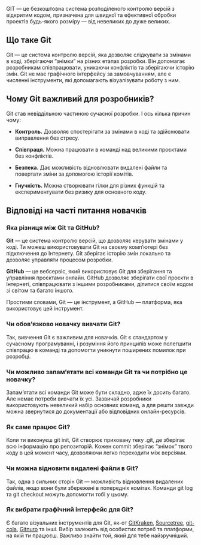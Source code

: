 GIT — це безкоштовна система розподіленого контролю версій з відкритим кодом, призначена для швидкої та ефективної обробки проектів будь-якого розміру — від невеликих до дуже великих.

## Що таке Git

Git — це система контролю версій, яка дозволяє слідкувати за змінами в коді, зберігаючи “знімки” на різних етапах розробки. Він допомагає розробникам співпрацювати, уникаючи конфліктів та зберігаючи історію змін. Git не має графічного інтерфейсу за замовчуванням, але є численні інструменти, які допомагають візуалізувати роботу з ним.



## Чому Git важливий для розробників?

Git став невіддільною частиною сучасної розробки.  І ось кілька причин чому:

- **Контроль.** Дозволяє спостерігати за змінами в коді та здійснювати виправлення без стресу.

- **Співпраця.** Можна працювати в команді над великими проєктами без конфліктів.

- **Безпека.** Дає можливість відновлювати видалені файли та повертати зміни за допомогою історії комітів.

- **Гнучкість.** Можна створювати гілки для різних функцій та експериментувати без ризику для основного коду.

## Відповіді на часті питання новачків

### Яка різниця між Git та GitHub?

**Git** — це система контролю версій, що дозволяє керувати змінами у коді. Ти можеш використовувати Git на своєму комп’ютері без підключення до Інтернету. Git зберігає історію змін локально та дозволяє управляти процесом розробки.

**GitHub** — це вебсервіс, який використовує Git для зберігання та управління проєктами онлайн. GitHub дозволяє зберігати свої проєкти в Інтернеті, співпрацювати з іншими розробниками, ділитися своїм кодом зі світом та багато іншого.

Простими словами, Git — це інструмент, а GitHub — платформа, яка використовує цей інструмент.

### Чи обов’язково новачку вивчати Git?

Так, вивчення Git є важливим для новачків. Git є стандартом у сучасному програмуванні, і розуміння його принципів може полегшити співпрацю в команді та допомогти уникнути поширених помилок при розробці.

### Чи можливо запам’ятати всі команди Git та чи потрібно це новачку?

Запам’ятати всі команди Git може бути складно, адже їх досить багато. Але немає потреби вивчати їх усі. Зазвичай розробники використовують невеликий набір основних команд, а для решти завжди можна звернутися до документації або відповідних онлайн-ресурсів.

### Як саме працює Git?

Коли ти виконуєш git init, Git створює приховану теку .git, де зберігає всю інформацію про репозиторій. Кожен commit зберігає “знімок” твого коду в цей момент часу, дозволяючи легко переходити між версіями.

### Чи можна відновити видалені файли в Git?

Так, одна з сильних сторін Git — можливість відновлення видалених файлів, якщо вони були збережені в попередніх комітах. Команди git log та git checkout можуть допомогти тобі у цьому.

### Як вибрати графічний інтерфейс для Git?

Є багато візуальних інструментів для Git, як-от [GitKraken](https://www.gitkraken.com), [Sourcetree](https://www.sourcetreeapp.com), [git-cola](https://git-cola.github.io), [Gitnuro](https://gitnuro.com) та інші. Вибір залежить від особистих потреб та платформи, на якій ти працюєш. Важливо знайти той, який для тебе найзручніший.
